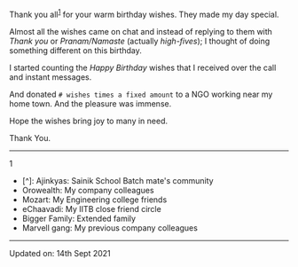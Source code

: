 Thank you all<sup>[1](#myfootnote1)</sup>
for your warm birthday wishes. They made my day
special.

Almost all the wishes came on chat and instead of replying to them with
*Thank you* or *Pranam/Namaste* (actually *high-fives*); I thought of doing
something different on this birthday.

I started counting the *Happy Birthday* wishes that I received over the call and
instant messages.

And donated `# wishes times a fixed amount` to a NGO working near my home town.
And the pleasure was immense.

Hope the wishes bring joy to many in need.

Thank You.

---

<a name="wellWishers">1</a>

* [^]: Ajinkyas: Sainik School Batch mate's community
* Orowealth: My company colleagues
* Mozart: My Engineering college friends
* eChaavadi: My IITB close friend circle
* Bigger Family: Extended family
* Marvell gang: My previous company colleagues

---
Updated on: 14th Sept 2021
